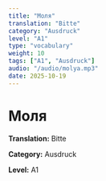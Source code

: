```yaml
---
title: "Моля"
translation: "Bitte"
category: "Ausdruck"
level: "A1"
type: "vocabulary"
weight: 10
tags: ["A1", "Ausdruck"]
audio: "/audio/molya.mp3"
date: 2025-10-19
---
```


# Моля

**Translation:** Bitte

**Category:** Ausdruck

**Level:** A1

